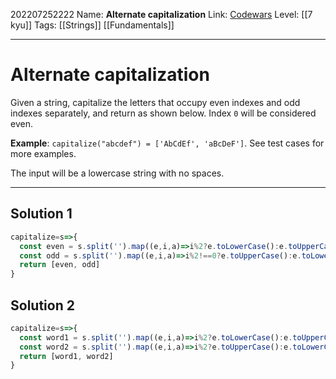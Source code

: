 202207252222
Name: **Alternate capitalization**
Link: [Codewars](https://www.codewars.com/kata/59cfc000aeb2844d16000075)
Level:  [[7 kyu]]
Tags: [[Strings]] [[Fundamentals]]

---

# Alternate capitalization

Given a string, capitalize the letters that occupy even indexes and odd indexes separately, and return as shown below. Index `0` will be considered even.

**Example**:
`capitalize("abcdef") = ['AbCdEf', 'aBcDeF']`. See test cases for more examples.

The input will be a lowercase string with no spaces.

---

## Solution 1

``` javascript
capitalize=s=>{
  const even = s.split('').map((e,i,a)=>i%2?e.toLowerCase():e.toUpperCase()).join('')
  const odd = s.split('').map((e,i,a)=>i%2!==0?e.toUpperCase():e.toLowerCase()).join('')
  return [even, odd] 
}
```

## Solution 2

``` javascript
capitalize=s=>{
  const word1 = s.split('').map((e,i,a)=>i%2?e.toLowerCase():e.toUpperCase()).join('')
  const word2 = s.split('').map((e,i,a)=>i%2?e.toUpperCase():e.toLowerCase()).join('')
  return [word1, word2] 
}
```



